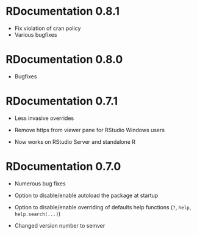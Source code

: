 # RDocumentation 0.8.1

* Fix violation of cran policy
* Various bugfixes

# RDocumentation 0.8.0

* Bugfixes

# RDocumentation 0.7.1

* Less invasive overrides

* Remove https from viewer pane for RStudio Windows users

* Now works on RStudio Server and standalone R

# RDocumentation 0.7.0

* Numerous bug fixes

* Option to disable/enable autoload the package at startup

* Option to disable/enable overriding of defaults help functions (`?`, `help`, `help.search(...)`)

* Changed version number to semver
